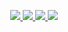 <p align="center">
<a href="https://adamgate.github.io">
    <img src="https://img.shields.io/badge/Website-adamgate.github.io-blue?style=flat-square">
</a>  
<a href="https://adamgate.github.io/assets/resume.pdf">
    <img src="https://img.shields.io/badge/Resume-PDF-yellow?style=flat-square">
</a>  
<a href="https://www.linkedin.com/in/adam-applegate/">
    <img src="https://img.shields.io/badge/-Linkedin-blue?style=flat-square&logo=linkedin">
</a>
<a href="mailto:applegateadaml@gmail.com">
    <img src="https://img.shields.io/badge/-Email-yellow?style=flat-square&logo=gmail&logoColor=white">
</a>

<br/> 
